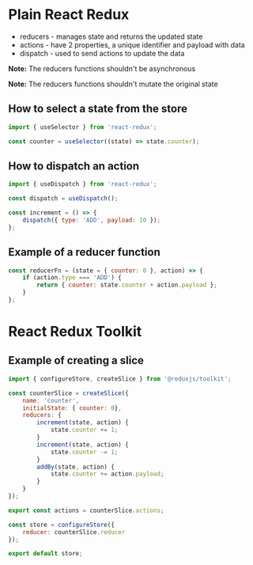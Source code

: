 # Plain React Redux

-   reducers - manages state and returns the updated state
-   actions - have 2 properties, a unique identifier and payload with data
-   dispatch - used to send actions to update the data

**Note:** The reducers functions shouldn't be asynchronous

**Note:** The reducers functions shouldn't mutate the original state

## How to select a state from the store

```js
import { useSelector } from 'react-redux';

const counter = useSelector((state) => state.counter);
```

## How to dispatch an action

```js
import { useDispatch } from 'react-redux';

const dispatch = useDispatch();

const increment = () => {
    dispatch({ type: 'ADD', payload: 10 });
};
```

## Example of a reducer function

```js
const reducerFn = (state = { counter: 0 }, action) => {
    if (action.type === 'ADD') {
        return { counter: state.counter + action.payload };
    }
};
```

# React Redux Toolkit

## Example of creating a slice

```js
import { configureStore, createSlice } from '@reduxjs/toolkit';

const counterSlice = createSlice({
    name: 'counter',
    initialState: { counter: 0},
    reducers: {
        increment(state, action) {
            state.counter += 1;
        }
        increment(state, action) {
            state.counter -= 1;
        }
        addBy(state, action) {
            state.counter += action.payload;
        }
    }
});

export const actions = counterSlice.actions;

const store = configureStore({
    reducer: counterSlice.reducer
});

export default store;
```
